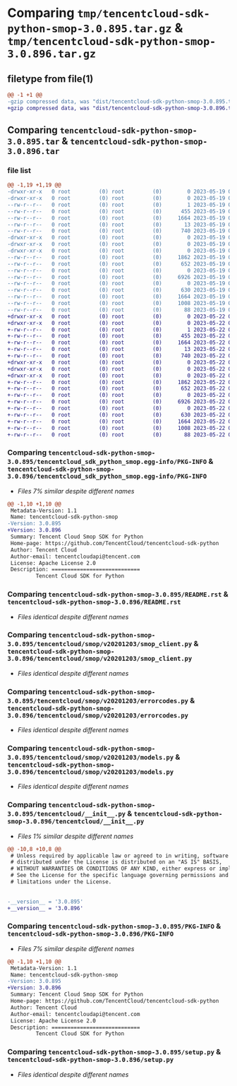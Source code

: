 # Comparing `tmp/tencentcloud-sdk-python-smop-3.0.895.tar.gz` & `tmp/tencentcloud-sdk-python-smop-3.0.896.tar.gz`

## filetype from file(1)

```diff
@@ -1 +1 @@
-gzip compressed data, was "dist/tencentcloud-sdk-python-smop-3.0.895.tar", last modified: Fri May 19 02:58:29 2023, max compression
+gzip compressed data, was "dist/tencentcloud-sdk-python-smop-3.0.896.tar", last modified: Mon May 22 00:30:45 2023, max compression
```

## Comparing `tencentcloud-sdk-python-smop-3.0.895.tar` & `tencentcloud-sdk-python-smop-3.0.896.tar`

### file list

```diff
@@ -1,19 +1,19 @@
-drwxr-xr-x   0 root         (0) root         (0)        0 2023-05-19 02:58:29.000000 tencentcloud-sdk-python-smop-3.0.895/
-drwxr-xr-x   0 root         (0) root         (0)        0 2023-05-19 02:58:29.000000 tencentcloud-sdk-python-smop-3.0.895/tencentcloud_sdk_python_smop.egg-info/
--rw-r--r--   0 root         (0) root         (0)        1 2023-05-19 02:58:29.000000 tencentcloud-sdk-python-smop-3.0.895/tencentcloud_sdk_python_smop.egg-info/dependency_links.txt
--rw-r--r--   0 root         (0) root         (0)      455 2023-05-19 02:58:29.000000 tencentcloud-sdk-python-smop-3.0.895/tencentcloud_sdk_python_smop.egg-info/SOURCES.txt
--rw-r--r--   0 root         (0) root         (0)     1664 2023-05-19 02:58:29.000000 tencentcloud-sdk-python-smop-3.0.895/tencentcloud_sdk_python_smop.egg-info/PKG-INFO
--rw-r--r--   0 root         (0) root         (0)       13 2023-05-19 02:58:29.000000 tencentcloud-sdk-python-smop-3.0.895/tencentcloud_sdk_python_smop.egg-info/top_level.txt
--rw-r--r--   0 root         (0) root         (0)      740 2023-05-19 02:58:29.000000 tencentcloud-sdk-python-smop-3.0.895/README.rst
-drwxr-xr-x   0 root         (0) root         (0)        0 2023-05-19 02:58:29.000000 tencentcloud-sdk-python-smop-3.0.895/tencentcloud/
-drwxr-xr-x   0 root         (0) root         (0)        0 2023-05-19 02:58:29.000000 tencentcloud-sdk-python-smop-3.0.895/tencentcloud/smop/
-drwxr-xr-x   0 root         (0) root         (0)        0 2023-05-19 02:58:29.000000 tencentcloud-sdk-python-smop-3.0.895/tencentcloud/smop/v20201203/
--rw-r--r--   0 root         (0) root         (0)     1862 2023-05-19 02:58:29.000000 tencentcloud-sdk-python-smop-3.0.895/tencentcloud/smop/v20201203/smop_client.py
--rw-r--r--   0 root         (0) root         (0)      652 2023-05-19 02:58:29.000000 tencentcloud-sdk-python-smop-3.0.895/tencentcloud/smop/v20201203/errorcodes.py
--rw-r--r--   0 root         (0) root         (0)        0 2023-05-19 02:58:29.000000 tencentcloud-sdk-python-smop-3.0.895/tencentcloud/smop/v20201203/__init__.py
--rw-r--r--   0 root         (0) root         (0)     6926 2023-05-19 02:58:29.000000 tencentcloud-sdk-python-smop-3.0.895/tencentcloud/smop/v20201203/models.py
--rw-r--r--   0 root         (0) root         (0)        0 2023-05-19 02:58:29.000000 tencentcloud-sdk-python-smop-3.0.895/tencentcloud/smop/__init__.py
--rw-r--r--   0 root         (0) root         (0)      630 2023-05-19 02:58:29.000000 tencentcloud-sdk-python-smop-3.0.895/tencentcloud/__init__.py
--rw-r--r--   0 root         (0) root         (0)     1664 2023-05-19 02:58:29.000000 tencentcloud-sdk-python-smop-3.0.895/PKG-INFO
--rw-r--r--   0 root         (0) root         (0)     1008 2023-05-19 02:58:29.000000 tencentcloud-sdk-python-smop-3.0.895/setup.py
--rw-r--r--   0 root         (0) root         (0)       88 2023-05-19 02:58:29.000000 tencentcloud-sdk-python-smop-3.0.895/setup.cfg
+drwxr-xr-x   0 root         (0) root         (0)        0 2023-05-22 00:30:45.000000 tencentcloud-sdk-python-smop-3.0.896/
+drwxr-xr-x   0 root         (0) root         (0)        0 2023-05-22 00:30:45.000000 tencentcloud-sdk-python-smop-3.0.896/tencentcloud_sdk_python_smop.egg-info/
+-rw-r--r--   0 root         (0) root         (0)        1 2023-05-22 00:30:45.000000 tencentcloud-sdk-python-smop-3.0.896/tencentcloud_sdk_python_smop.egg-info/dependency_links.txt
+-rw-r--r--   0 root         (0) root         (0)      455 2023-05-22 00:30:45.000000 tencentcloud-sdk-python-smop-3.0.896/tencentcloud_sdk_python_smop.egg-info/SOURCES.txt
+-rw-r--r--   0 root         (0) root         (0)     1664 2023-05-22 00:30:45.000000 tencentcloud-sdk-python-smop-3.0.896/tencentcloud_sdk_python_smop.egg-info/PKG-INFO
+-rw-r--r--   0 root         (0) root         (0)       13 2023-05-22 00:30:45.000000 tencentcloud-sdk-python-smop-3.0.896/tencentcloud_sdk_python_smop.egg-info/top_level.txt
+-rw-r--r--   0 root         (0) root         (0)      740 2023-05-22 00:30:45.000000 tencentcloud-sdk-python-smop-3.0.896/README.rst
+drwxr-xr-x   0 root         (0) root         (0)        0 2023-05-22 00:30:45.000000 tencentcloud-sdk-python-smop-3.0.896/tencentcloud/
+drwxr-xr-x   0 root         (0) root         (0)        0 2023-05-22 00:30:45.000000 tencentcloud-sdk-python-smop-3.0.896/tencentcloud/smop/
+drwxr-xr-x   0 root         (0) root         (0)        0 2023-05-22 00:30:45.000000 tencentcloud-sdk-python-smop-3.0.896/tencentcloud/smop/v20201203/
+-rw-r--r--   0 root         (0) root         (0)     1862 2023-05-22 00:30:45.000000 tencentcloud-sdk-python-smop-3.0.896/tencentcloud/smop/v20201203/smop_client.py
+-rw-r--r--   0 root         (0) root         (0)      652 2023-05-22 00:30:45.000000 tencentcloud-sdk-python-smop-3.0.896/tencentcloud/smop/v20201203/errorcodes.py
+-rw-r--r--   0 root         (0) root         (0)        0 2023-05-22 00:30:45.000000 tencentcloud-sdk-python-smop-3.0.896/tencentcloud/smop/v20201203/__init__.py
+-rw-r--r--   0 root         (0) root         (0)     6926 2023-05-22 00:30:45.000000 tencentcloud-sdk-python-smop-3.0.896/tencentcloud/smop/v20201203/models.py
+-rw-r--r--   0 root         (0) root         (0)        0 2023-05-22 00:30:45.000000 tencentcloud-sdk-python-smop-3.0.896/tencentcloud/smop/__init__.py
+-rw-r--r--   0 root         (0) root         (0)      630 2023-05-22 00:30:45.000000 tencentcloud-sdk-python-smop-3.0.896/tencentcloud/__init__.py
+-rw-r--r--   0 root         (0) root         (0)     1664 2023-05-22 00:30:45.000000 tencentcloud-sdk-python-smop-3.0.896/PKG-INFO
+-rw-r--r--   0 root         (0) root         (0)     1008 2023-05-22 00:30:45.000000 tencentcloud-sdk-python-smop-3.0.896/setup.py
+-rw-r--r--   0 root         (0) root         (0)       88 2023-05-22 00:30:45.000000 tencentcloud-sdk-python-smop-3.0.896/setup.cfg
```

### Comparing `tencentcloud-sdk-python-smop-3.0.895/tencentcloud_sdk_python_smop.egg-info/PKG-INFO` & `tencentcloud-sdk-python-smop-3.0.896/tencentcloud_sdk_python_smop.egg-info/PKG-INFO`

 * *Files 7% similar despite different names*

```diff
@@ -1,10 +1,10 @@
 Metadata-Version: 1.1
 Name: tencentcloud-sdk-python-smop
-Version: 3.0.895
+Version: 3.0.896
 Summary: Tencent Cloud Smop SDK for Python
 Home-page: https://github.com/TencentCloud/tencentcloud-sdk-python
 Author: Tencent Cloud
 Author-email: tencentcloudapi@tencent.com
 License: Apache License 2.0
 Description: ============================
         Tencent Cloud SDK for Python
```

### Comparing `tencentcloud-sdk-python-smop-3.0.895/README.rst` & `tencentcloud-sdk-python-smop-3.0.896/README.rst`

 * *Files identical despite different names*

### Comparing `tencentcloud-sdk-python-smop-3.0.895/tencentcloud/smop/v20201203/smop_client.py` & `tencentcloud-sdk-python-smop-3.0.896/tencentcloud/smop/v20201203/smop_client.py`

 * *Files identical despite different names*

### Comparing `tencentcloud-sdk-python-smop-3.0.895/tencentcloud/smop/v20201203/errorcodes.py` & `tencentcloud-sdk-python-smop-3.0.896/tencentcloud/smop/v20201203/errorcodes.py`

 * *Files identical despite different names*

### Comparing `tencentcloud-sdk-python-smop-3.0.895/tencentcloud/smop/v20201203/models.py` & `tencentcloud-sdk-python-smop-3.0.896/tencentcloud/smop/v20201203/models.py`

 * *Files identical despite different names*

### Comparing `tencentcloud-sdk-python-smop-3.0.895/tencentcloud/__init__.py` & `tencentcloud-sdk-python-smop-3.0.896/tencentcloud/__init__.py`

 * *Files 1% similar despite different names*

```diff
@@ -10,8 +10,8 @@
 # Unless required by applicable law or agreed to in writing, software
 # distributed under the License is distributed on an "AS IS" BASIS,
 # WITHOUT WARRANTIES OR CONDITIONS OF ANY KIND, either express or implied.
 # See the License for the specific language governing permissions and
 # limitations under the License.
 
 
-__version__ = '3.0.895'
+__version__ = '3.0.896'
```

### Comparing `tencentcloud-sdk-python-smop-3.0.895/PKG-INFO` & `tencentcloud-sdk-python-smop-3.0.896/PKG-INFO`

 * *Files 7% similar despite different names*

```diff
@@ -1,10 +1,10 @@
 Metadata-Version: 1.1
 Name: tencentcloud-sdk-python-smop
-Version: 3.0.895
+Version: 3.0.896
 Summary: Tencent Cloud Smop SDK for Python
 Home-page: https://github.com/TencentCloud/tencentcloud-sdk-python
 Author: Tencent Cloud
 Author-email: tencentcloudapi@tencent.com
 License: Apache License 2.0
 Description: ============================
         Tencent Cloud SDK for Python
```

### Comparing `tencentcloud-sdk-python-smop-3.0.895/setup.py` & `tencentcloud-sdk-python-smop-3.0.896/setup.py`

 * *Files identical despite different names*


